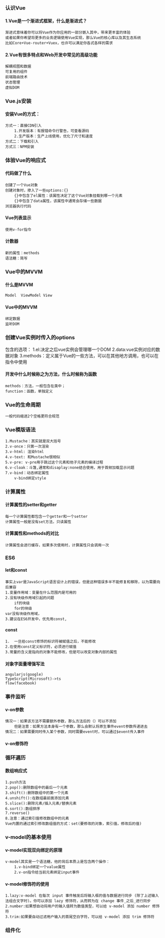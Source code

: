 ### 认识Vue
#### 1.Vue是一个渐进式框架，什么是渐进式？
    渐进式意味着你可以将Vue作为你应用的一部分嵌入其中，带来更丰富的体验
    或者如果你希望将更多的业务逻辑使用Vue实现，那么Vue的核心库以及其生态系统
    比如Core+Vue-router+Vuex，也许可以满足你各式各样的需求

#### 2.Vue有很多特点和Web开发中常见的高级功能
    解耦视图和数据
    可复用的组件
    前端路由技术
    状态管理
    虚拟DOM

### Vue.js安装
#### 安装Vue的方式：
    方式一：直接CDN引入
        1.开发版本：有报错命令行警告，可查看源码
        2.生产版本：生产上线使用，优化了尺寸和速度
    方式二：下载和引入
    方式三：NPM安装

### 体验Vue的响应式
#### 代码做了什么
    创建了一个Vue对象
    创建对象时，掺入了一些options:{}
        {}中包含了el属性：该属性决定了这个Vue对象挂载到哪一个元素
        {}中包含了data属性，该属性中通常会存储一些数据
    浏览器执行代码
#### Vue列表显示
    使用v-for指令
#### 计数器
    新的属性：methods
    语法糖：简写

### Vue中的MVVM
#### 什么是MVVM
    Model  ViewModel View
#### Vue中的MVVM
    绑定数据
    监听DOM

### 创建Vue实例时传入的options
包含的选项：
    1.el:决定之后vue实例会管理哪一个DOM
    2.data:vue实例对应的数据对象
    3.methods：定义属于Vue的一些方法，可以在其他地方调用，也可以在指令中使用
#### 开发中什么时候称之为方法，什么时候称为函数
    methods：方法，一般包含在类中；
    function：函数，单独定义

### Vue的生命周期
    一般代码缩进2个空格更符合规范

### Vue模版语法
    1.Mustache：其实就是双大括号
    2.v-once：只第一次渲染
    3.v-html: 渲染html
    4.v-text: 和Mustache很相似
    5.v-pre: v-pre用于跳过这个元素和他子元素的编译过程
    6.v-cloak：斗篷,通常和disaplay:none结合使用，用于首频加载显示问题
    7.v-bind：动态绑定属性
        v-bind绑定style

### 计算属性
#### 计算属性的setter和getter
    每一个计算属性都包含一个getter和一个setter
    计算属性一般是没有set方法，只读属性
#### 计算属性和methods的对比
    计算属性会进行缓存，如果多次使用时，计算属性只会调用一次

### ES6
#### let和const
    事实上var是JavaScript语言设计上的错误，但是这种错误多半不能修复和移除，以为需要向后兼容
    1.变量作用域：变量在什么范围内是可用的
    2.没有块级作用域引起的问题
        if的块级
        for的块级
    var没有块级作用域，
    3.建议在ES6开发中，优先用const,
#### const
    1.  一旦给const修饰的标识符被赋值之后，不能修改
    2.在使用const定义标识符，必须进行赋值
    3.常量的含义是指向的对象不能修改，但是可以改变对象内部的属性

#### 对象字面量增强写法
    angularjs(google)
    TypeScript(Microsoft)->ts
    flow(facebook)

### 事件监听
#### v-on参数
    情况一：如果该方法不需要额外参数，那么方法后的（）可以不添加
        但是注意：如果方法本身有一个参数，那么会默认将原生事件event参数传递进去
    情况二：如果需要同时传入某个参数，同时需要event时，可以通过$event传入事件

#### v-on修饰符

### 循环遍历
#### 数组响应式
    1.push方法
    2.pop():删除数组中的最后一个元素
    3.shift():删除数组中的第一个元素
    4.unshift():在数组最前面添加元素
    5.slice():删除元素/插入元素/替换元素
    6.sort():数组排序
    7.reverse()
    8.注意：通过索引值修改数组中的元素
    Vue内置的通过索引修改数组值的方式：set(要修改的对象，索引值，修改后的值)

### v-model的基本使用
#### v-model实现双向绑定的原理
    v-model其实是一个语法糖，他的背后本质上是包含两个操作：
        1.v-bind绑定一个value属性
        2.v-on指令给当前元素绑定input事件
#### v-model修饰符的使用
    1.lazy:v-model 在每次 input 事件触发后将输入框的值与数据进行同步 (除了上述输入法组合文字时)。你可以添加 lazy 修饰符，从而转为在 change 事件_之后_进行同步
    2.number:如果想自动将用户的输入值转为数值类型，可以给 v-model 添加 number 修饰符
    3.trim:如果要自动过滤用户输入的首尾空白字符，可以给 v-model 添加 trim 修饰符

### 组件化



